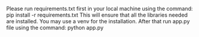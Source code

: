 Please run requirements.txt first in your local machine using the command:
pip install -r requirements.txt
This will ensure that all the libraries needed are installed. You may use a venv for the installation.
After that run app.py file using the command:
python app.py

